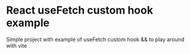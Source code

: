 # React useFetch custom hook example
Simple project with example of useFetch custom hook && to play around with vite  
